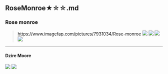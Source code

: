 ## RoseMonroe★☆☆.md
### Rose monroe
>https://www.imagefap.com/pictures/7931034/Rose-monroe
![](https://x.imagefapusercontent.com/u/Jocuevo/7931034/2097888923/0b9ec7d1-a258-4193-80b4-36342e3cb2cf.jpeg)
![](https://x.imagefapusercontent.com/u/Jocuevo/7931034/307140976/0b897a8d-b684-4024-8149-037d57ec20c2.jpeg)
![](https://x.imagefapusercontent.com/u/Jocuevo/7931034/888183743/2036584e-522b-4957-97f0-0f0108aaadb3.jpeg)
![](https://x.imagefapusercontent.com/u/Jocuevo/7931034/1464956579/1d74d3b8-8e46-4f64-b79d-1ef587e688d3.jpeg)
![]()
![]()
![]()
![]()
![]()
![]()
![]()
![]()
![]()
![]()
![]()
![]()
![]()
![]()
![]()
![]()
![]()
![]()
![]()
![]()
![]()
![]()
![]()
![]()
![]()
![]()
![]()
![]()
---
#### Dzire Moore
![](https://x.imagefapusercontent.com/u/UltronShack92/7931026/1849771407/4965-5d59-d412-0fc5.jpg)
![](https://x.imagefapusercontent.com/u/UltronShack92/7931026/427297289/uncensored-dzire-moore-25.jpg)
